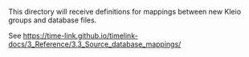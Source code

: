 This directory will receive definitions for mappings between new Kleio groups and database files.

See https://time-link.github.io/timelink-docs/3_Reference/3.3_Source_database_mappings/
